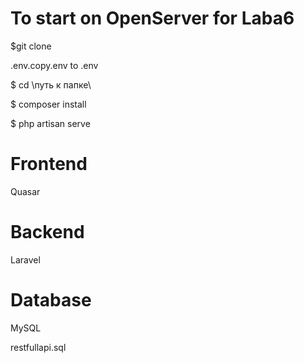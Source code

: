 # To start on OpenServer for Laba6
$git clone 

.env.copy.env  to  .env

$ cd \путь к папке\

$ composer install

$ php artisan serve 

# Frontend
Quasar

# Backend
Laravel

# Database
MySQL

restfullapi.sql
